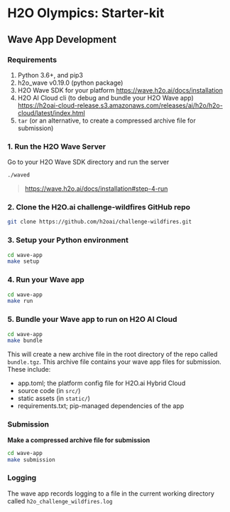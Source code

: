 # H2O Olympics: Starter-kit

## Wave App Development

### Requirements

1. Python 3.6+, and pip3
2. h2o_wave v0.19.0 (python package)
3. H2O Wave SDK for your platform
   https://wave.h2o.ai/docs/installation
4. H2O AI Cloud cli (to debug and bundle your H2O Wave app)
   https://h2oai-cloud-release.s3.amazonaws.com/releases/ai/h2o/h2o-cloud/latest/index.html
5. `tar` (or an alternative, to create a compressed archive file for submission)

### 1. Run the H2O Wave Server

Go to your H2O Wave SDK directory and run the server

```bash
./waved
```
> https://wave.h2o.ai/docs/installation#step-4-run


### 2. Clone the H2O.ai challenge-wildfires GitHub repo

```bash
git clone https://github.com/h2oai/challenge-wildfires.git
```

### 3. Setup your Python environment

```bash
cd wave-app
make setup
```

### 4. Run your Wave app

```bash
cd wave-app
make run
```

### 5. Bundle your Wave app to run on H2O AI Cloud

```bash
cd wave-app
make bundle
```

This will create a new archive file in the root directory of the repo called `bundle.tgz`. This archive file contains your wave app files for submission. These include:
- app.toml; the platform config file for H2O.ai Hybrid Cloud
- source code (in `src/`)
- static assets (in `static/`)
- requirements.txt; pip-managed dependencies of the app


### Submission

**Make a compressed archive file for submission**

```bash
cd wave-app
make submission
```


### Logging

The wave app records logging to a file in the current working directory called `h2o_challenge_wildfires.log`
